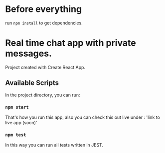 # Before everything

run `npm install` to get dependencies.

# Real time chat app with private messages.

Project created with Create React App.

## Available Scripts

In the project directory, you can run:

### `npm start`

That's how you run this app, also you can check this out live under : 'link to live app (soon)'

### `npm test`

In this way you can run all tests written in JEST.
